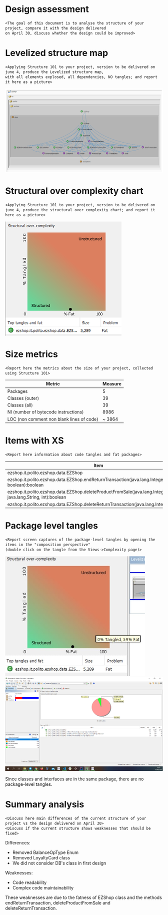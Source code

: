 # Design assessment


```
<The goal of this document is to analyse the structure of your project, compare it with the design delivered
on April 30, discuss whether the design could be improved>
```

# Levelized structure map
```
<Applying Structure 101 to your project, version to be delivered on june 4, produce the Levelized structure map,
with all elements explosed, all dependencies, NO tangles; and report it here as a picture>
```
![](Structure101_images/Dependency_Graph_LSM.png)

# Structural over complexity chart
```
<Applying Structure 101 to your project, version to be delivered on june 4, produce the structural over complexity chart; and report it here as a picture>
```
![](Structure101_images/Structural_over_complexity_Chart.png)


# Size metrics

```
<Report here the metrics about the size of your project, collected using Structure 101>
```



| Metric                                    | Measure     |
| ----------------------------------------- | ----------- |
| Packages                                  |    5        |
| Classes (outer)                           |    39       |
| Classes (all)                             |    39       |
| NI (number of bytecode instructions)      |    8986     |
| LOC (non comment non blank lines of code) |   ~ 3864    |



# Items with XS

```
<Report here information about code tangles and fat packages>
```

| Item | Tangled | Fat  | Size | XS   |
| ---- | ------- | ---- | ---- | ---- |
|  ezshop.it.polito.ezshop.data.EZShop                                                                          |-|223|5289|2442|
|  ezshop.it.polito.ezshop.data.EZShop.endReturnTransaction(java.lang.Integer, boolean):boolean                 |-|21 |304 |86  |
|  ezshop.it.polito.ezshop.data.EZShop.deleteProductFromSale(java.lang.Integer, java.lang.String, int):boolean  |-|18 |307 |51  |
|  ezshop.it.polito.ezshop.data.EZShop.deleteReturnTransaction(java.lang.Integer):boolean                       |-|17 |229 |26  |


# Package level tangles

```
<Report screen captures of the package-level tangles by opening the items in the "composition perspective" 
(double click on the tangle from the Views->Complexity page)>
```
![](Structure101_images/Structural_over_complexity_Chart_ZeroTangle.png)
![](Structure101_images/XS_Sources_PieChart.png)

Since classes and interfaces are in the same package, there are no package-level tangles.

# Summary analysis
```
<Discuss here main differences of the current structure of your project vs the design delivered on April 30>
<Discuss if the current structure shows weaknesses that should be fixed>
```

Differences:
* Removed BalanceOpType Enum
* Removed LoyaltyCard class
* We did not consider DB's class in first design

Weaknesses:
* Code readability
* Complex code maintainability

These weaknesses are due to the fatness of EZShop class and the methods endReturnTransaction, deleteProductFromSale and deleteReturnTransaction.

